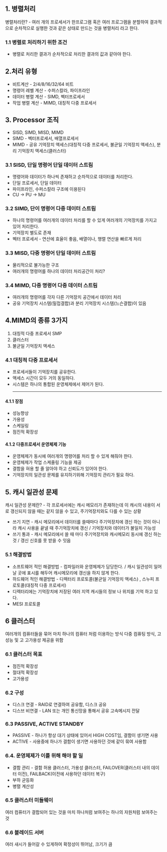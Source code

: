 ## 1. 병렬처리
병렬처리란? - 여러 개의 프로세서가 한프로그램 혹은 여러 프로그램을 분할하여 결과적으로 순차적으로 실행한 것과 같은 상태로 만드는 것을 병렬처리 라고 한다.
### 1.1 병렬로 처리하기 위한 조건
* 병렬로 처리한 결과가 순차적으로 처리한 결과의 값과 같아야 한다.

## 2.처리 유형
* 비트계산 - 2/4/8/16/32/64 비트
* 명령어 레벨 계산 - 수퍼스칼라, 파이프라인
* 데이터 병렬 계산 - SIMD, 벡터프로세서
* 작업 병렬 계산 - MIMD, 대칭적 다중 프로세서

## 3. Processor 조직
* SISD, SIMD, MISD, MIMD
* SIMD - 벡터프로세서, 배열프로세서
* MIMD - 공유 기억장치 액세스(대칭적 다중 프로세서, 불균일 기억장치 액세스), 분리 기억장치 액세스(클러스터)

### 3.1 SISD, 단일 명령어 단일 데이터 스트림
* 명령어와 데이터가 하나씩 존재하고 순차적으로 데이터를 처리한다. 
* 단일 프로세서, 단일 데이터
* 파이프라인, 수퍼스칼라 구조에 이용된다
* CU -> PU -> MU

### 3.2 SIMD, 단이 명령어 다중 데이터 스트림
* 하나의 명령어를 여러개의 데이터 처리를 할 수 있게 여러개의 기억장치를 가지고 있어 처리한다.
* 기억장치 별도로 존재
* 벡터 프로세서 - 연산에 효율이 좋음, 배열이나, 행렬 연산을 빠르게 처리 

### 3.3 MISD, 다중 명령어 단일 데이터 스트림
* 물리적으로 불가능한 구조
* 여러개의 명령어를 하나의 데이터 처리공간이 처리?

### 3.4 MIMD, 다중 명령어 다중 데이터 스트림
* 여러개의 명령어를 각자 다른 기억장치 공간에서 데이터 처리
* 공유 기억장치 시스템(밀접결합)과 분리 기억장치 시스템(느슨결합)이 있음

## 4.MIMD의 종류 3가지
1. 대칭적 다중 프로세서 SMP
2. 클러스터
3. 불균일 기억장치 액세스

### 4.1 대칭적 다중 프로세서
* 프로세서들이 기억장치를 공유한다.
* 액세스 시간이 모두 거의 동일하다.
* 시스템은 하나의 통합된 운영체제에서 제어가 된다. <hr>
#### 4.1.1 장점
* 성능향상
* 가용성
* 스케일링
* 점진적 확장성
#### 4.1.2 다중프로세서 운영체제 기능
* 운영체제가 동시에 여러개의 명령어를 처리 할 수 있게 해줘야 한다.
* 운영체제가 작업 스케줄링 기능을 제공
* 결함을 혀용 할 줄 알아야 하고 신뢰도가 있어야 한다.
* 기억장치의 일관성 문제를 유지하기위해 기억장치 관리가 필요 하다.

## 5. 캐시 일관성 문제
캐시 일관성 문제란? - 각 프로세서에는 캐시 메모리가 존재하는데 이 캐시의 내용이 서로 갱신되지 않을 때는 같지 않을 수 있고, 주기억장치와도 다를 수 있는 상황
* 쓰기 지연 - 캐시 메모리에서 데이터를 쓸때마다 주기억장치에 갱신 하는 것이 아니라 캐시 사용을 끝낼 때 주기억장치에 갱신 / 기억장치와 데이터가 불일치 가능성
* 쓰기 통과 - 캐시 메모리에서 쓸 때 마다 주기억장치와 캐시메모리 동시에 갱신 하는 것 / 갱신 신호를 못 받을 수 잇음

### 5.1 해결방법
* 소프트웨어 적인 해결방법 - 컴파일러와 운영체제가 담당한다. / 캐시 일관성이 일어날 곳에 표시를 해두어 캐시메모리에 갱신을 하지 않게 한다.
* 하드웨어 적인 해결방법 - 디렉터리 프로토콜(불균일 기억장치 액세스) , 스누피 프로토콜(대칭적 다중 프로세서)
* 디렉터리에는 기억장치에 저장된 여러 지역 캐시들의 정보 나 위치를 기억 하고 있다.
* MESI 프로토콜 

## 6 클러스터
여러개의 컴퓨터들을 묶어 마치 하나의 컴퓨터 처럼 이용하는 방식 다중 컴퓨팅 방식, 고성능 및 고 고가용성 제공을 위함
### 6.1 클러스터 목표
* 점진적 확장성
* 절대적 확장성
* 고가용성

### 6.2 구성
* 디스크 연결 - RAID로 연결하여 공유함, 디스크 공유
* 디스브 비연결 - LAN 또는 개인 통신망을 통해서 공유 고속메시지 전달

### 6.3 PASSIVE, ACTIVE STANDBY
* PASSIVE - 하나가 항상 대기 상태에 있어서 HIGH COST임, 결함이 생기면 사용
* ACTIVE - 사용중에 하나가 결함이 생기면 사용하던 것에 같이 묶여 사용함
### 6.4. 운영체제가 이를 위해 해야 할 일
* 결함 관리 - 결함 허용 클러스터, 가용성 클러스터, FAILOVER(클러스터 내의 데이터 이전), FAILBACK(이전에 사용하던 데이터 복구)
* 부하 균등화
* 병렬 계산성

### 6.5 클러스터 미들웨이
여러 컴퓨터가 결합되어 있는 것을 마치 하나처럼 보여주는 하나의 자원처럼 보여주는 것

### 6.6 블레이드 서버
여러 새시가 들어갈 수 있게하여 확정성이 뛰어남, 크기가 큼
